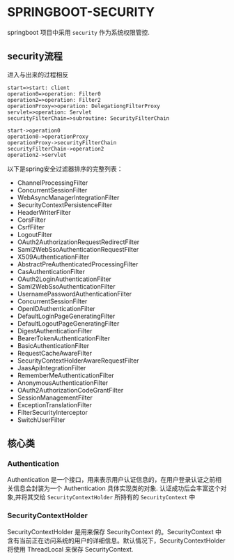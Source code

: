 # SPRINGBOOT-SECURITY

springboot 项目中采用 `security` 作为系统权限管控.

## security流程

进入与出来的过程相反

```flow
start=>start: client
operation0=>operation: Filter0
operation2=>operation: Filter2
operationProxy=>operation: DelegationgFilterProxy
servlet=>operation: Servlet
securityFilterChain=>subroutine: SecurityFilterChain

start->operation0
operation0->operationProxy
operationProxy->securityFilterChain
securityFilterChain->operation2
operation2->servlet
```

以下是spring安全过滤器排序的完整列表：

- ChannelProcessingFilter
- ConcurrentSessionFilter
- WebAsyncManagerIntegrationFilter
- SecurityContextPersistenceFilter
- HeaderWriterFilter
- CorsFilter
- CsrfFilter
- LogoutFilter
- OAuth2AuthorizationRequestRedirectFilter
- Saml2WebSsoAuthenticationRequestFilter
- X509AuthenticationFilter
- AbstractPreAuthenticatedProcessingFilter
- CasAuthenticationFilter
- OAuth2LoginAuthenticationFilter
- Saml2WebSsoAuthenticationFilter
- UsernamePasswordAuthenticationFilter
- ConcurrentSessionFilter
- OpenIDAuthenticationFilter
- DefaultLoginPageGeneratingFilter
- DefaultLogoutPageGeneratingFilter
- DigestAuthenticationFilter
- BearerTokenAuthenticationFilter
- BasicAuthenticationFilter
- RequestCacheAwareFilter
- SecurityContextHolderAwareRequestFilter
- JaasApiIntegrationFilter
- RememberMeAuthenticationFilter
- AnonymousAuthenticationFilter
- OAuth2AuthorizationCodeGrantFilter
- SessionManagementFilter
- ExceptionTranslationFilter
- FilterSecurityInterceptor
- SwitchUserFilter

## 核心类

### Authentication

Authentication 是一个接口，用来表示用户认证信息的，在用户登录认证之前相关信息会封装为一个 Authentication 具体实现类的对象. 认证成功后会丰富这个对象,并将其交给 `SecurityContextHolder` 所持有的 `SecurityContext` 中

### SecurityContextHolder

SecurityContextHolder 是用来保存 SecurityContext 的。SecurityContext 中含有当前正在访问系统的用户的详细信息。默认情况下，SecurityContextHolder 将使用 ThreadLocal 来保存 SecurityContext.